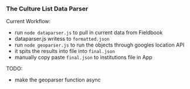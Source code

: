 ### The Culture List Data Parser

Current Workflow:
- run `node dataparser.js` to pull in current data from Fieldbook
- dataparser.js writess to `formatted.json`
- run `node geoparser.js` to run the objects through googles location API
- it spits the results into file into `final.json`
- manually copy paste `final.json` to institutions file in App

TODO:
- make the geoparser function async
